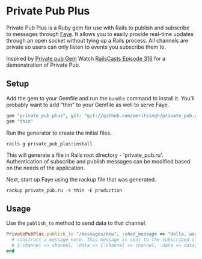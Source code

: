 # Private Pub Plus

Private Pub Plus is a Ruby gem for use with Rails to publish and subscribe to messages through [Faye](http://faye.jcoglan.com/). It allows you to easily provide real-time updates through an open socket without tying up a Rails process. All channels are private so users can only listen to events you subscribe them to.

Inspired by [Private pub Gem](https://github.com/ryanb/private_pub)
Watch [RailsCasts Episode 316](http://railscasts.com/episodes/316-private-pub) for a demonstration of Private Pub.


## Setup

Add the gem to your Gemfile and run the `bundle` command to install it. You'll probably want to add "thin" to your Gemfile as well to serve Faye.

```ruby
gem "private_pub_plus", git: "git://github.com/amritsingh/private_pub.git"
gem "thin"
```

Run the generator to create the initial files.

```
rails g private_pub_plus:install
```
This will generate a file in Rails root directory - 'private_pub.ru'.
Authentication of subscribe and publish messages can be modified based on the needs of the application.


Next, start up Faye using the rackup file that was generated.

```
rackup private_pub.ru -s thin -E production
```

## Usage

Use the `publish_to` method to send data to that channel.

```ruby
PrivatePubPlus.publish_to "/messages/new", :chat_message => "Hello, world!" do |channel, data|
  # construct a message here. This message is sent to the subscribed clients e.g.
  # {:channel => channel, :data => {:channel => channel, :data => data, :time => Time.now}, :ext => {:private_pub_token => <secret_token from config/private_pub.yml>}}
end
```

